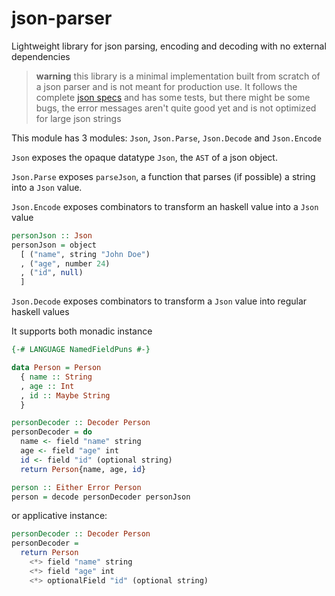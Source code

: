 # json-parser

Lightweight library for json parsing, encoding and decoding with no external dependencies

> **warning** this library is a minimal implementation built from scratch of a json parser and is not meant for production use. It follows the complete [json specs](https://www.json.org/json-en.html) and has some tests, but there might be some bugs, the error messages aren't quite good yet and is not optimized for large json strings

This module has 3 modules: `Json`, `Json.Parse`, `Json.Decode` and `Json.Encode`

`Json` exposes the opaque datatype `Json`, the `AST` of a json object.

`Json.Parse` exposes `parseJson`, a function that parses (if possible) a string into a `Json` value.

`Json.Encode` exposes combinators to transform an haskell value into a `Json` value

```hs
personJson :: Json
personJson = object
  [ ("name", string "John Doe")
  , ("age", number 24)
  , ("id", null)
  ]
```

`Json.Decode` exposes combinators to transform a `Json` value into regular haskell values


It supports both monadic instance

```hs
{-# LANGUAGE NamedFieldPuns #-}

data Person = Person
  { name :: String
  , age :: Int
  , id :: Maybe String
  }

personDecoder :: Decoder Person
personDecoder = do
  name <- field "name" string
  age <- field "age" int
  id <- field "id" (optional string)
  return Person{name, age, id}

person :: Either Error Person
person = decode personDecoder personJson
```

or applicative instance:

```hs
personDecoder :: Decoder Person
personDecoder =
  return Person
    <*> field "name" string
    <*> field "age" int
    <*> optionalField "id" (optional string)
```
